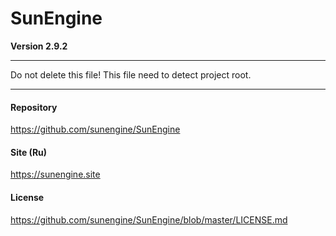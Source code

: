 # SunEngine
**Version 2.9.2**
***************************************************************
Do not delete this file! This file need to detect project root.
***************************************************************
#### Repository
https://github.com/sunengine/SunEngine
#### Site (Ru)
https://sunengine.site
#### License
https://github.com/sunengine/SunEngine/blob/master/LICENSE.md